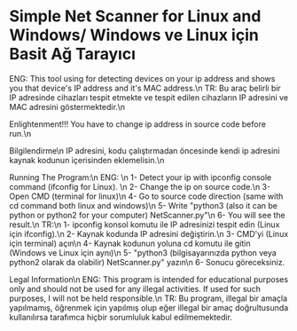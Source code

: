 # Simple Net Scanner for Linux and Windows/ Windows ve Linux için Basit Ağ Tarayıcı 
ENG: This tool using for detecting devices on your ip address and shows you that device's IP address and it's MAC address.\n
TR: Bu araç belirli bir IP adresinde cihazları tespit etmekte ve tespit edilen cihazların IP adresini ve MAC adresini göstermektedir.\n

Enlightenment!!!
You have to change ip address in source code before run.\n

Bilgilendirme\n
IP adresini, kodu çalıştırmadan öncesinde kendi ip adresini kaynak kodunun içerisinden eklemelisin.\n

Running The Program:\n
ENG: \n
  1- Detect your ip with ipconfig console command (ifconfig for Linux). \n
  2- Change the ip on source code.\n
  3- Open CMD (terminal for linux)\n
  4- Go to source code direction (same with cd command both linux and windows)\n
  5- Write "python3 (also it can be python or python2 for your computer) NetScanner.py"\n
  6- You will see the result.\n
TR:\n
  1- ipconfig konsol komutu ile IP adresinizi tespit edin (Linux için ifconfig).\n
  2- Kaynak kodunda IP adresini değiştirin.\n
  3- CMD'yi (Linux için terminal) açın\n
  4- Kaynak kodunun yoluna cd komutu ile gitin (Windows ve Linux için aynı)\n
  5- "python3 (bilgisayarınızda python veya python2 olarak da olabilir) NetScanner.py" yazın\n
  6- Sonucu göreceksiniz. 
  
Legal Information\n
ENG: This program is intended for educational purposes only and should not be used for any illegal activities. If used for such purposes, I will not be held responsible.\n
TR: Bu program, illegal bir amaçla yapılmamış, öğrenmek için yapılmış olup eğer illegal bir amaç doğrultusunda kullanılırsa tarafımca hiçbir sorumluluk kabul edilmemektedir.
